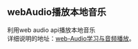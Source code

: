 ## webAudio播放本地音乐

利用web audio api播放本地音乐  
详细说明的地址：[web-Audio学习与音频播放](http://www.zhuyuntao.cn/2019/04/08/web-audio%E5%AD%A6%E4%B9%A0%E4%B8%8E%E9%9F%B3%E9%A2%91%E6%92%AD%E6%94%BE/)。